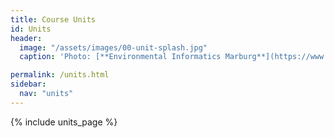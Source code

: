```yaml
---
title: Course Units
id: Units
header:
  image: "/assets/images/00-unit-splash.jpg"
  caption: 'Photo: [**Environmental Informatics Marburg**](https://www.flickr.com/environmentalinformatics-marburg/)'

permalink: /units.html
sidebar:
  nav: "units"
---
```


{% include units_page %}
